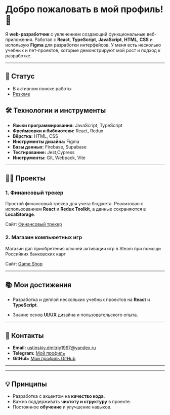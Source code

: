 # Добро пожаловать в мой профиль! 👋

Я **web-разработчик** с увлечением создающий функциональные веб-приложения. Работал с **React**, **TypeScript**, **JavaScript**, **HTML**, **CSS** и использую **Figma** для разработки интерфейсов. У меня есть несколько учебных и пет-проектов, которые демонстрируют мой рост и подход к разработке.

---

## 💼 Статус
- В активном поиске работы
- [Резюме](https://hh.ru/resume/71b28013ff0e4737c00039ed1f6930514b7751)

## 🛠️ Технологии и инструменты

- **Языки программирования:** JavaScript, TypeScript
- **Фреймворки и библиотеки:** React, Redux
- **Вёрстка:** HTML, CSS
- **Инструменты дизайна:** Figma
- **Базы данных:** Firebase, Supabase
- **Тестирование:** Jest,Cypress
- **Инструменты:** Git, Webpack, Vite

---

## 🧑‍💻 Проекты

### 1. Финансовый трекер
Простой финансовый трекер для учета бюджета. Реализован с использованием **React** и **Redux Toolkit**, а данные сохраняются в **LocalStorage**.

Сайт: [Финансовый трекер](https://my-finance-delta-three.vercel.app/)

### 2. Магазин компьюетных игр
Магазин дял приобретения ключей активации игр в Steam при помощи Российких банковских карт

Сайт: [Game Shop](https://game-shop-sandy.vercel.app/)

---

## 📚 Мои достижения

- Разработка и деплой нескольких учебных проектов на **React** и **TypeScript**.

- Знание основ **UI/UX** дизайна и пользовательского опыта.

---

## 💬 Контакты

- **Email:** ustinskiy.dmitriy1997@yandex.ru
- **Telegram:** [Мой профиль](https://t.me/marpol03)
- **GitHub:** [Мой профиль GitHub](https://github.com/UstinskiyDmitriy)

---

---

## 💡 Принципы

- Разработка с акцентом на **качество кода**.
- Важно поддерживать **чистоту и структуру** в проекте.
- Постоянное **обучение** и улучшение навыков.


